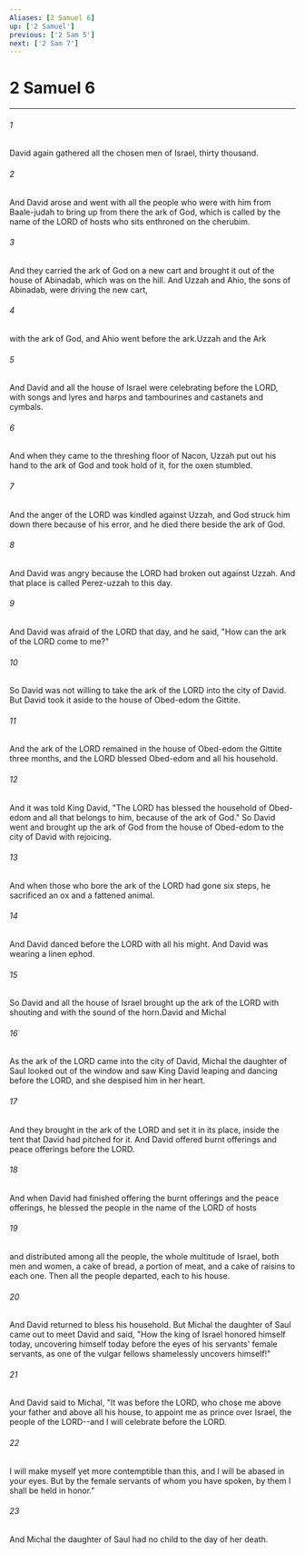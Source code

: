 ```yaml
---
Aliases: [2 Samuel 6]
up: ['2 Samuel']
previous: ['2 Sam 5']
next: ['2 Sam 7']
---
```

# 2 Samuel 6
***



###### 1 
David again gathered all the chosen men of Israel, thirty thousand. 

###### 2 
And David arose and went with all the people who were with him from Baale-judah to bring up from there the ark of God, which is called by the name of the LORD of hosts who sits enthroned on the cherubim. 

###### 3 
And they carried the ark of God on a new cart and brought it out of the house of Abinadab, which was on the hill. And Uzzah and Ahio, the sons of Abinadab, were driving the new cart, 

###### 4 
with the ark of God, and Ahio went before the ark.Uzzah and the Ark 

###### 5 
And David and all the house of Israel were celebrating before the LORD, with songs and lyres and harps and tambourines and castanets and cymbals. 

###### 6 
And when they came to the threshing floor of Nacon, Uzzah put out his hand to the ark of God and took hold of it, for the oxen stumbled. 

###### 7 
And the anger of the LORD was kindled against Uzzah, and God struck him down there because of his error, and he died there beside the ark of God. 

###### 8 
And David was angry because the LORD had broken out against Uzzah. And that place is called Perez-uzzah to this day. 

###### 9 
And David was afraid of the LORD that day, and he said, "How can the ark of the LORD come to me?" 

###### 10 
So David was not willing to take the ark of the LORD into the city of David. But David took it aside to the house of Obed-edom the Gittite. 

###### 11 
And the ark of the LORD remained in the house of Obed-edom the Gittite three months, and the LORD blessed Obed-edom and all his household. 

###### 12 
And it was told King David, "The LORD has blessed the household of Obed-edom and all that belongs to him, because of the ark of God." So David went and brought up the ark of God from the house of Obed-edom to the city of David with rejoicing. 

###### 13 
And when those who bore the ark of the LORD had gone six steps, he sacrificed an ox and a fattened animal. 

###### 14 
And David danced before the LORD with all his might. And David was wearing a linen ephod. 

###### 15 
So David and all the house of Israel brought up the ark of the LORD with shouting and with the sound of the horn.David and Michal 

###### 16 
As the ark of the LORD came into the city of David, Michal the daughter of Saul looked out of the window and saw King David leaping and dancing before the LORD, and she despised him in her heart. 

###### 17 
And they brought in the ark of the LORD and set it in its place, inside the tent that David had pitched for it. And David offered burnt offerings and peace offerings before the LORD. 

###### 18 
And when David had finished offering the burnt offerings and the peace offerings, he blessed the people in the name of the LORD of hosts 

###### 19 
and distributed among all the people, the whole multitude of Israel, both men and women, a cake of bread, a portion of meat, and a cake of raisins to each one. Then all the people departed, each to his house. 

###### 20 
And David returned to bless his household. But Michal the daughter of Saul came out to meet David and said, "How the king of Israel honored himself today, uncovering himself today before the eyes of his servants' female servants, as one of the vulgar fellows shamelessly uncovers himself!" 

###### 21 
And David said to Michal, "It was before the LORD, who chose me above your father and above all his house, to appoint me as prince over Israel, the people of the LORD--and I will celebrate before the LORD. 

###### 22 
I will make myself yet more contemptible than this, and I will be abased in your eyes. But by the female servants of whom you have spoken, by them I shall be held in honor." 

###### 23 
And Michal the daughter of Saul had no child to the day of her death.
